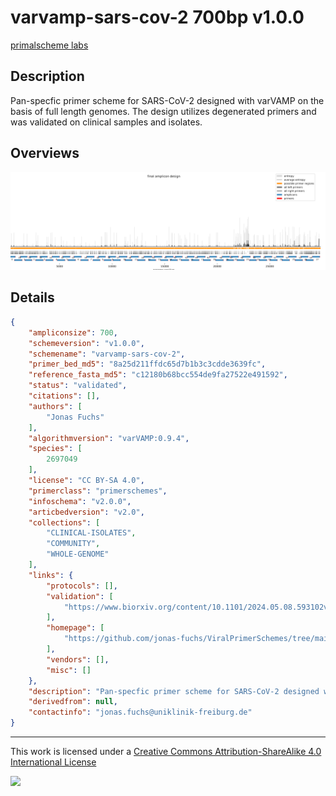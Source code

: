 # varvamp-sars-cov-2 700bp v1.0.0

[primalscheme labs](https://labs.primalscheme.com/detail/varvamp-sars-cov-2/700/v1.0.0)

## Description

Pan-specfic primer scheme for SARS-CoV-2 designed with varVAMP on the basis of full length genomes. The design utilizes degenerated primers and was validated on clinical samples and isolates.

## Overviews

![overview.png](work/overview.png)

## Details

```json
{
    "ampliconsize": 700,
    "schemeversion": "v1.0.0",
    "schemename": "varvamp-sars-cov-2",
    "primer_bed_md5": "8a25d211ffdc65d7b1b3c3cdde3639fc",
    "reference_fasta_md5": "c12180b68bcc554de9fa27522e491592",
    "status": "validated",
    "citations": [],
    "authors": [
        "Jonas Fuchs"
    ],
    "algorithmversion": "varVAMP:0.9.4",
    "species": [
        2697049
    ],
    "license": "CC BY-SA 4.0",
    "primerclass": "primerschemes",
    "infoschema": "v2.0.0",
    "articbedversion": "v2.0",
    "collections": [
        "CLINICAL-ISOLATES",
        "COMMUNITY",
        "WHOLE-GENOME"
    ],
    "links": {
        "protocols": [],
        "validation": [
            "https://www.biorxiv.org/content/10.1101/2024.05.08.593102v1.full"
        ],
        "homepage": [
            "https://github.com/jonas-fuchs/ViralPrimerSchemes/tree/main/varvamp_tiled/SARS-CoV-2_2"
        ],
        "vendors": [],
        "misc": []
    },
    "description": "Pan-specfic primer scheme for SARS-CoV-2 designed with varVAMP on the basis of full length genomes. The design utilizes degenerated primers and was validated on clinical samples and isolates.",
    "derivedfrom": null,
    "contactinfo": "jonas.fuchs@uniklinik-freiburg.de"
}
```



------------------------------------------------------------------------

This work is licensed under a [Creative Commons Attribution-ShareAlike 4.0 International License](http://creativecommons.org/licenses/by-sa/4.0/) 

![](https://i.creativecommons.org/l/by-sa/4.0/88x31.png)